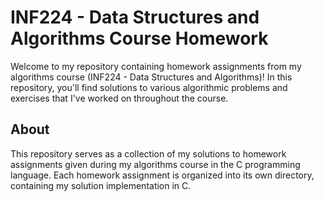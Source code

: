 # INF224 - Data Structures and Algorithms Course Homework
Welcome to my repository containing homework assignments from my algorithms course (INF224 - Data Structures and Algorithms)! In this repository, you'll find solutions to various algorithmic problems and exercises that I've worked on throughout the course.

## About
This repository serves as a collection of my solutions to homework assignments given during my algorithms course in the C programming language. Each homework assignment is organized into its own directory, containing my solution implementation in C.
